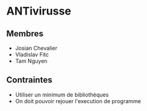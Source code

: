 # ANTivirusse

## Membres

* Josian Chevalier
* Vladislav Fitc
* Tam Nguyen

## Contraintes

* Utiliser un minimum de bibliothèques
* On doit pouvoir rejouer l'execution de programme
